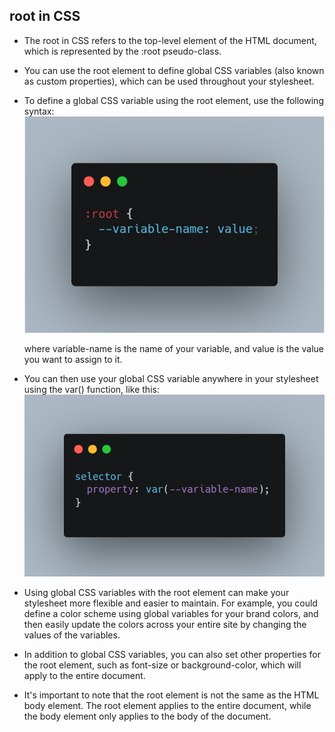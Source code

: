 ## root in CSS

- The root in CSS refers to the top-level element of the HTML document, which is represented by the :root pseudo-class.
* You can use the root element to define global CSS variables (also known as custom properties), which can be used throughout your stylesheet.
+ To define a global CSS variable using the root element, use the following syntax:
  ![Day8-Img1-Cheatsheet](https://github.com/Shees-Ali/Cheat-Sheet-resources-for-DFE/blob/main/Day%208/Day8-%20Img1%20-%20cheatcode.png?raw=true)
  
  where variable-name is the name of your variable, and value is the value you want to assign to it.
- You can then use your global CSS variable anywhere in your stylesheet using the var() function, like this:
  ![Day8-Img2-Cheatsheet](https://github.com/Shees-Ali/Cheat-Sheet-resources-for-DFE/blob/main/Day%208/Day8-Img2-%20cheatcode.png?raw=true)
* Using global CSS variables with the root element can make your stylesheet more flexible and easier to maintain. For example, you could define a color scheme using global variables for your brand colors, and then easily update the colors across your entire site by changing the values of the variables.
+ In addition to global CSS variables, you can also set other properties for the root element, such as font-size or background-color, which will apply to the entire document.
- It's important to note that the root element is not the same as the HTML body element. The root element applies to the entire document, while the body element only applies to the body of the document.
